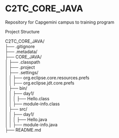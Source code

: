 # C2TC_CORE_JAVA
Repository for Capgemini campus to training program

Project Structure

C2TC_CORE_JAVA/<br/>
├── .gitignore<br/>
├── .metadata/<br/>
├── CORE_JAVA/<br/>
│   ├── .classpath<br/>
│   ├── .project<br/>
│   ├── .settings/<br/>
│   │   ├── org.eclipse.core.resources.prefs<br/>
│   │   ├── org.eclipse.jdt.core.prefs<br/>
│   ├── bin/<br/>
│   │   ├── day1/<br/>
│   │   │   ├── Hello.class<br/>
│   │   ├── module-info.class<br/>
│   ├── src/<br/>
│   │   ├── day1/<br/>
│   │   │   ├── Hello.java<br/>
│   │   ├── module-info.java<br/>
├── README.md<br/>

